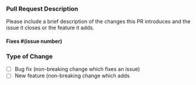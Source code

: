 ### Pull Request Description

Please include a brief description of the changes this PR introduces and the issue it closes or the feature it adds.

#### Fixes #(issue number)

### Type of Change

- [ ] Bug fix (non-breaking change which fixes an issue)
- [ ] New feature (non-breaking change which adds 
